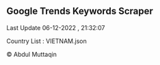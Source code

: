 

## Google Trends Keywords Scraper 
 
Last Update 06-12-2022 , 21:32:07

Country List :
VIETNAM.json



© Abdul Muttaqin 
